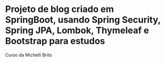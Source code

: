 # Projeto de blog criado em SpringBoot, usando Spring Security, Spring JPA, Lombok, Thymeleaf e Bootstrap para estudos
Curso da Michelli Brito
